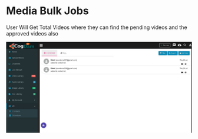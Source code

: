 # Media Bulk Jobs

User Will Get Total Videos where they can find the pending videos and the approved videos also

![](../.gitbook/assets/image%20%28190%29.png)


